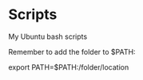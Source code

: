 # Scripts
My Ubuntu bash scripts

Remember to add the folder to $PATH:

export PATH=$PATH:/folder/location
